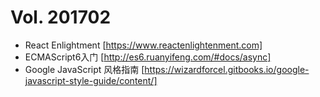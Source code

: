 # Vol. 201702 
- React Enlightment [https://www.reactenlightenment.com]
- ECMAScript6入门 [http://es6.ruanyifeng.com/#docs/async]
- Google JavaScript 风格指南 [https://wizardforcel.gitbooks.io/google-javascript-style-guide/content/]
